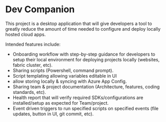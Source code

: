 # Dev Companion

This project is a desktop application that will give developers a tool to greatly reduce the amount of time needed to configure and deploy locally hosted cloud apps. 

Intended features include:
- Onboarding workflow with step-by-step guidance for developers to setup their local environment for deploying projects locally (websites, fabric cluster, etc). 
- Sharing scripts (Powershell, command prompt).
- Script templating allowing variables editable in UI 
- allow storing locally & syncing with Azure App Config.
- Sharing team & project documentation (Architecture, features, coding standards, etc).
- Health report that will verify required SDKs/configurations are installed/setup as expected for Team/project.
- Event driven triggers to run specified scripts on specified events (file updates, button in UI, git commit, etc).


